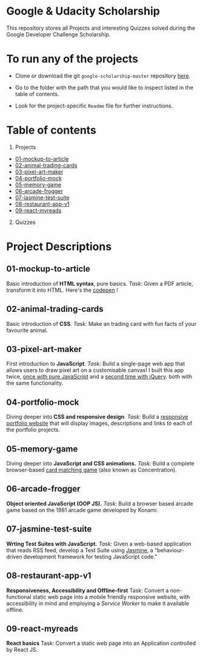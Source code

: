 # Google & Udacity Scholarship
This repository stores all Projects and interesting Quizzes solved during the Google Developer Challenge Scholarship.

# To run any of the projects

  - Clone or download the git `google-scholarship-master` repository [here](https://github.com/DayTimeChunks/google-scholarship/archive/master.zip).

  - Go to the folder with the path that you would like to inspect listed in the table of contents.

  - Look for the project-specific `Readme` file for further instructions.

# Table of contents

1. Projects
  - [01-mockup-to-article](#01-mockup-to-article)
  - [02-animal-trading-cards](#02-animal-trading-cards)
  - [03-pixel-art-maker](#03-pixel-art-maker)
  - [04-portfolio-mock](#04-portfolio-mock)
  - [05-memory-game](#05-memory-game)
  - [06-arcade-frogger](#06-arcade-frogger)
  - [07-jasmine-test-suite](#07-jasmine-test-suite)
  - [08-restaurant-app-v1](#08-restaurant-app-v1)
  - [09-react-myreads](#09-react-myreads)

2. Quizzes


# Project Descriptions

## 01-mockup-to-article

Basic introduction of **HTML syntax**, pure basics. *Task:* Given a PDF article, transform it into HTML. Here's the [codepen](https://codepen.io/DayTimeChunks/pen/mXPRaJ) !

## 02-animal-trading-cards

Basic introduction of **CSS**. *Task:* Make an trading card with fun facts of your favourite animal.   

## 03-pixel-art-maker

First introduction to **JavaScript**. *Task:* Build a single-page web app that allows users to draw pixel art on a customisable canvas! I built this app twice, [once with pure JavaScript](https://codepen.io/DayTimeChunks/pen/geKwRp) and a [second time with jQuery](https://codepen.io/DayTimeChunks/pen/eejXNx). both with the same functionality.

## 04-portfolio-mock

Diving deeper into **CSS and responsive design**. *Task:* Build a [responsive portfolio website](https://codepen.io/DayTimeChunks/pen/RMoGBg) that will display images, descriptions and links to each of the portfolio projects.

## 05-memory-game

Diving deeper into **JavaScript and CSS animations.** *Task:* Build a complete browser-based [card matching game](https://codepen.io/DayTimeChunks/pen/ZozVmp) (also known as Concentration).

## 06-arcade-frogger

**Object oriented JavaScript (OOP JS).** *Task:* Build a browser based arcade game based on the 1981 arcade game developed by Konami.

## 07-jasmine-test-suite

**Wrting Test Suites with JavaScript.** *Task:* Given a web-based application that reads RSS feed, develop a Test Suite using [Jasmine](https://jasmine.github.io/), a "behaviour-driven development framework for testing JavaScript code."

## 08-restaurant-app-v1

**Responsiveness, Accessibility and Offline-first** Task: Convert a non-functional static web page into a mobile friendly responsive website, with accessibility in mind and employing a *Service Worker* to make it available offline.

## 09-react-myreads

**React basics** Task: Convert a static web page into an Application controlled by React JS. 
